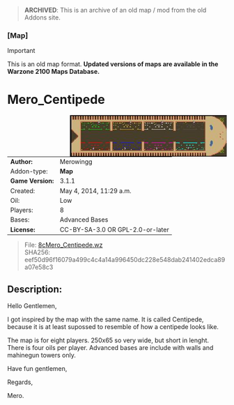 > **ARCHIVED**: This is an archive of an old map / mod from the old Addons site.

### [Map]

> [!IMPORTANT]
> This is an old map format. **Updated versions of maps are available in the Warzone 2100 Maps Database.**

# Mero_Centipede

<img src="./preview.jpg" align="right" />

| | |
| - | - |
| __Author:__ | Merowingg |
| Addon-type: | __Map__ |
| __Game Version:__ | 3.1.1 |
| Created: | May 4, 2014, 11:29 a.m. |
| Oil: | Low |
| Players: | 8 |
| Bases: | Advanced Bases |
| __License:__ | CC-BY-SA-3.0 OR GPL-2.0-or-later |

> File: [8cMero_Centipede.wz](https://github.com/Warzone2100/old-addons-site/raw/main/assets/266/8cMero_Centipede.wz)  
> SHA256: eef50d96f16079a499c4c4a14a996450dc228e548dab241402edca89a07e58c3

## Description:

Hello Gentlemen,

I got inspired by the map with the same name. It is called Centipede, because it is at least supossed to resemble of how a centipede looks like.

The map is for eight players. 250x65 so very wide, but short in lenght. There is four oils per player. Advanced bases are include with walls and mahinegun towers only.

Have fun gentlemen,

Regards,

Mero.

